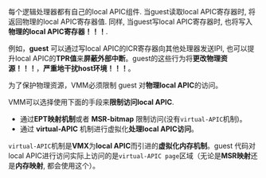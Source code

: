 
每个逻辑处理器都有自己的local APIC组件. 当guest读取local APIC寄存器时, 将返回物理的local APIC寄存器值. 同样, 当guest写local APIC寄存器时, 也将写入**物理的local APIC寄存器！！！**.

例如，**guest** 可以通过写local APIC的ICR寄存器向其他处理器发送IPI, 也可以提升local APIC的**TPR值**来**屏蔽外部中断**。guest的这些行为将**更改物理资源！！！**，**严重地干扰host环境！！！**。

为了保护物理资源，VMM必须限制 guest 对**物理local APIC**的访问。

VMM可以选择使用下面的手段来**限制访问local APIC**.
- 通过**EPT映射机制**或者 **MSR-bitmap** 限制访问(没有`virtual-APIC`机制)。
- 通过 **virtual-APIC** 机制进行虚拟化**处理local APIC访问**。

`virtual-APIC`机制是**VMX**为**local APIC**而引进的**虚拟化内存机制**。guest 代码对local APIC进行访问实际上访问的是`virtual-APIC page`区域（无论是**MSR映射**还是**内存映射**, 都会使用这个）。
